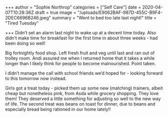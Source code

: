 +++
author = "Sophie Northrop"
categories = ["Self Care"]
date = 2020-04-07T10:28:36Z
draft = true
image = "/uploads/E9062BAF-987D-455C-B9F4-2DEC6696B246.jpeg"
summary = "Went to bed too late last night!"
title = "Tired Tuesday"

+++
Didn’t set an alarm last night to wake up at a decent time today. Also didn’t make time for breakfast for the first time in about three weeks - had been doing so well!

Big fortnightly food shop. Left fresh fruit and veg until last and ran out of trolley room. Andi assured me when I returned home that it takes a while longer than I likely think for people to become malnourished. Point taken.

I didn’t manage the call with school friends we’d hoped for - looking forward to this tomorrow now instead.

Girls got a treat today - picked them up some new (matching) trainers, albeit cheap but nonetheless pink, from Asda while grocery shopping. They love them! They deserved a little something for adjusting so well to the new way of life. The second treat was beans on toast for dinner, due to beans and especially bread being rationed in our home lately!!